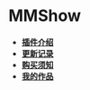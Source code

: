 # MMShow

* [**插件介绍**](MMShow/README)
* [**更新记录**](MMShow/log)
* [**购买须知**](MMShow/note)
* [**我的作品**]()
